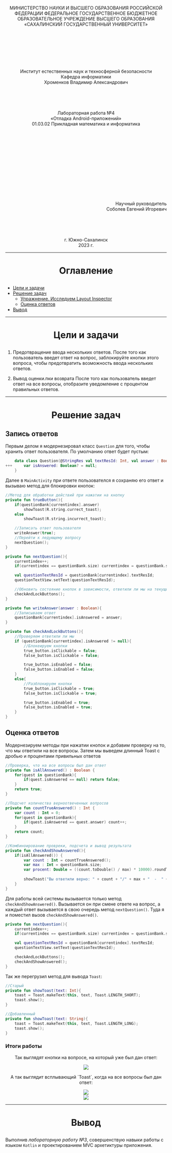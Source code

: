 <p align = "center">МИНИСТЕРСТВО НАУКИ И ВЫСШЕГО ОБРАЗОВАНИЯ
РОССИЙСКОЙ ФЕДЕРАЦИИ
ФЕДЕРАЛЬНОЕ ГОСУДАРСТВЕННОЕ БЮДЖЕТНОЕ
ОБРАЗОВАТЕЛЬНОЕ УЧРЕЖДЕНИЕ ВЫСШЕГО ОБРАЗОВАНИЯ
«САХАЛИНСКИЙ ГОСУДАРСТВЕННЫЙ УНИВЕРСИТЕТ»</p>
<br><br><br><br><br><br>
<p align = "center">Институт естественных наук и техносферной безопасности<br>Кафедра информатики<br>Хроменков Владимир Александрович</p>
<br><br><br>
<p align = "center">Лабораторная работа №4<br>«Отладка Android-приложений»<br>01.03.02 Прикладная математика и информатика</p>
<br><br><br><br><br><br><br><br><br><br><br><br>
<p align = "right">Научный руководитель<br>
Соболев Евгений Игоревич</p>
<br><br><br>
<p align = "center">г. Южно-Сахалинск<br>2023 г.</p>

***
# <p align = "center">Оглавление</p>
- [Цели и задачи](#цели-и-задачи)
- [Решение задач](#решение-задач)
    - [Упражнение. Исследуем Layout Inspector](#layout_inspector)
    - [Оценка ответов](#response_score)
- [Вывод](#вывод)

***

# <p align = "center">Цели и задачи</p>

1.  Предотвращение ввода нескольких ответов.
После того как пользователь введет ответ на вопрос, заблокируйте кнопки этого вопроса, чтобы предотвратить возможность ввода нескольких ответов. 
 
2.	Вывод оценки.пки возврата
После того как пользователь введет ответ на все вопросы, отобразите уведомление с процентом правильных ответов. 

***

# <p align = "center">Решение задач</p>

## Запись ответов

Первым делом я модернезировал класс `Question` для того, чтобы хранить ответ пользователя. По умолчанию ответ будет пустым:

```kotlin
    data class Question(@StringRes val textResId: Int, val answer : Boolean) {
+++     var isAnswered: Boolean? = null;
    }
```

Далее в `MainActivity` при ответе пользователся я сохраняю его ответ и вызываю метод для блокировки кнопок:

```kotlin
//Метод для обработки действий при нажатии на кнопку
private fun trueButton(){
    if(questionBank[currentindex].answer)
        showToast(R.string.currect_toast);
    else
        showToast(R.string.incurrect_toast);

    //Записать ответ пользователя
    writeAnswer(true);
    //Перейти к ледующему вопросу
    nextQuestion();
}

private fun nextQuestion(){
    currentindex++;
    if(currentindex == questionBank.size) currentindex = questionBank.size - 1;

    val questionTextResId = questionBank[currentindex].textResId;
    questionTextView.setText(questionTextResId);

    //Обновить состояние кнопок в зависимости, ответили ли мы на текущий вопрос или нет
    checkAndLockButtons();
}

private fun writeAnswer(answer : Boolean){
    //Записываем ответ
    questionBank[currentindex].isAnswered = answer;
}

private fun checkAndLockButtons(){
    //Проверяем ответили ли мы
    if (questionBank[currentindex].isAnswered != null){
        //Блокеируем кнопки
        true_button.isClickable = false;
        false_button.isClickable = false;

        true_button.isEnabled = false;
        false_button.isEnabled = false;
    }
    else{
        //Разблокируем кнопки
        true_button.isClickable = true;
        false_button.isClickable = true;

        true_button.isEnabled = true;
        false_button.isEnabled = true;
    }
}
```

## Оценка ответов

Модернезируем методы при нажатии кнопок и добавим проверку на то, что мы ответили на все вопросы. 
Затем мы выведем длинный Toast с дробью и процентами привильных ответов

```kotlin
//Проверка, что на все вопросы был дан ответ
private fun isAllAnswered() : Boolean {
    for(quest in questionBank){
        if(quest.isAnswered == null) return false;
    }
    return true;
}

//Подсчет количества верноотвеченных вопросов
private fun countTrueAnswered() : Int {
    var count : Int = 0;
    for(quest in questionBank){
        if(quest.isAnswered == quest.answer) count++;
    }
    return count;
}

//Комбиноирование провреки, подсчета и вывод результата
private fun checkAndShowAnswered(){
    if(isAllAnswered()) {
        var count : Int = countTrueAnswered();
        var max : Int = questionBank.size;
        var procent: Double = ((count.toDouble() / max) * 10000).roundToInt() / 100.0;
        
        showToast("Вы ответили верно: " + count + "/" + max + "  -  " + procent + "%")
    }
}
```

Для работы всей системы вызывается только метод `checkAndShowAnswered()`.
Вызывается он при смене ответе на вопрос, а каждый ответ вызывается в свою очередь метод `nextQuestion()`. Туда я и поместил вызов `checkAndShowAnswered()`.

```kotlin
private fun nextQuestion(){
    currentindex++;
    if(currentindex == questionBank.size) currentindex = questionBank.size - 1;

    val questionTextResId = questionBank[currentindex].textResId;
    questionTextView.setText(questionTextResId);

    checkAndLockButtons();
    checkAndShowAnswered();
}
```

Так же перегрузил метод для вывода `Toast`:

```kotlin
//Старый
private fun showToast(text: Int){
    toast = Toast.makeText(this, text, Toast.LENGTH_SHORT);
    toast.show();
}

//Добавленный
private fun showToast(text: String){
    toast = Toast.makeText(this, text, Toast.LENGTH_LONG);
    toast.show();
}
```

### Итоги работы

<p align = "center">Так выглядят кнопки на вопросе, на который уже был дан ответ:</p>

<p align = "center">
<img src = "img/3.1.png">
</p>

<p align = "center">А так выглядит всплывающий `Toast`, когда на все вопросы был дан ответ:</p>

<p align = "center">
<img src = "img/3.2.png">
<br>
<img src = "img/3.3.png">
</p>

***

# <p align = "center">Вывод</p>

Выполнив *лабораторную работу №3*, совершенствую навыки работы с языком `Kotlin` и проектированием MVC архетиктуры приложения. 
